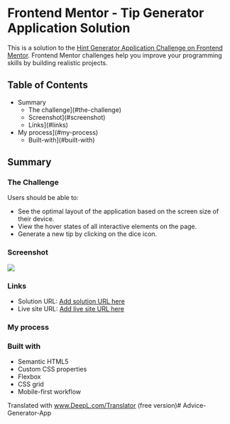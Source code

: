# Frontend Mentor - Tip Generator Application Solution

This is a solution to the [Hint Generator Application Challenge on Frontend Mentor](https://www.frontendmentor.io/challenges/advice-generator-app-QdUG-13db). Frontend Mentor challenges help you improve your programming skills by building realistic projects.

## Table of Contents

- Summary
  - The challenge](#the-challenge)
  - Screenshot](#screenshot)
  - Links](#links)
- My process](#my-process)
  - Built-with](#built-with)

## Summary

### The Challenge

Users should be able to:

- See the optimal layout of the application based on the screen size of their device.
- View the hover states of all interactive elements on the page.
- Generate a new tip by clicking on the dice icon.

### Screenshot

![](./screenshot.jpg)

### Links

- Solution URL: [Add solution URL here](https://your-solution-url.com)
- Live site URL: [Add live site URL here](https://your-live-site-url.com)

### My process

### Built with

- Semantic HTML5
- Custom CSS properties
- Flexbox
- CSS grid
- Mobile-first workflow


Translated with www.DeepL.com/Translator (free version)# Advice-Generator-App
